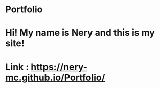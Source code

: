 # Portfolio
# Hi! My name is Nery and this is my site!

# Link : https://nery-mc.github.io/Portfolio/
